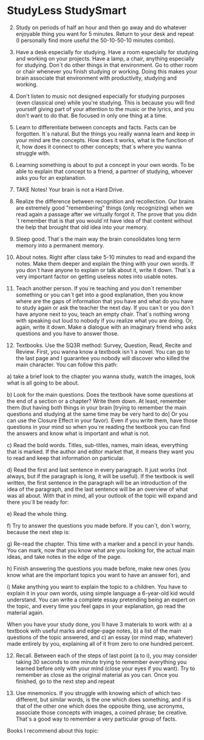 # StudyLess StudySmart
2. Study on periods of half an hour and then go away and do whatever enjoyable thing you want for 5 minutes. Return to your desk and repeat (I personally find more useful the 50-10-50-10 minutes combo).

2. Have a desk especially for studying. Have a room especially for studying and working on your projects. Have a lamp, a chair, anything especially for studying. Don´t do other things in that environment. Go to other room or chair whenever you finish studying or working. Doing this makes your brain associate that environment with productivity, studying and working.

3. Don't listen to music not designed especially for studying purposes (even classical one) while you're studying. This is because you will find yourself giving part of your attention to the music or the lyrics, and you don't want to do that. Be focused in only one thing at a time.

4. Learn to differentiate between concepts and facts. Facts can be forgotten. It´s natural. But the things you really wanna learn and keep in your mind are the concepts. How does it works, what is the function of it, how does it connect to other concepts; that´s where you wanna struggle with.

5. Learning something is about to put a concept in your own words. To be able to explain that concept to a friend, a partner of studying, whoever asks you for an explanation.

6. TAKE Notes! Your brain is not a Hard Drive.

7. Realize the difference between recognition and recollection. Our brains are extremely good "remembering" things (only recognizing) when we read again a passage after we virtually forgot it. The prove that you didn´t remember that is that you would´nt have idea of that content without the help that brought that old idea into your memory.

8. Sleep good. That´s the main way the brain consolidates long term memory into a permanent memory.

9. About notes. Right after class take 5-10 minutes to read and expand the notes. Make them deeper and explain the thing with your own words. If you don´t have anyone to explain or talk about it, write it down. That´s a very important factor on getting useless notes into usable notes.

10. Teach another person. If you´re teaching and you don´t remember something or you can´t get into a good explanation, then you know where are the gaps of information that you have and what do you have to study again or ask the teacher the next day. If you can´t or you don´t have anyone next to you, teach an empty chair. That´s nothing wrong with speaking out loud to nobody if you realize what you are doing. Or, again, write it down. Make a dialogue with an imaginary friend who asks questions and you have to answer those.

11. Textbooks. Use the SQ3R method: Survey, Question, Read, Recite and Review. First, you wanna know a textbook isn´t a novel. You can go to the last page and I guarantee you nobody will discover who killed the main character.
You can follow this path:

a) take a brief look to the chapter you wanna study, watch the images, look what is all going to be about.

b) Look for the main questions. Does the textbook have some questions at the end of a section or a chapter? Write them down. At least, remember them (but having both things in your brain [trying to remember the main questions and studying at the same time may be very hard to do] Or you can use the Closure Effect in your favor). Even if you write them, have those questions in your mind so when you´re reading the textbook you can find the answers and know what is important and what is not.

c) Read the bold words. Titles, sub-titles, names, main ideas, everything that is marked. If the author and editor market that, it means they want you to read and keep that information on particular.

d) Read the first and last sentence in every paragraph. It just works (not always, but if the paragraph is long, it will be useful). If the textbook is well written, the first sentence in the paragraph will be an introduction of the idea of the paragraph, and the last sentence will be an overview of what was all about. With that in mind, all your outlook of the topic will expand and there you´ll be ready for:

e) Read the whole thing.

f) Try to answer the questions you made before. If you can´t, don´t worry, because the next step is:

g) Re-read the chapter. This time with a marker and a pencil in your hands. You can mark, now that you know what are you looking for, the actual main ideas, and take notes in the edge of the page.

h) Finish answering the questions you made before, make new ones (you know what are the important topics you want to have an answer for), and

i) Make anything you want to explain the topic to a children. You have to explain it in your own words, using simple language a 6-year-old kid would understand. You can write a complete essay pretending being an expert on the topic, and every time you feel gaps in your explanation, go read the material again.

When you have your study done, you´ll have 3 materials to work with: a) a textbook with useful marks and edge-page notes, b) a list of the main questions of the topic answered, and c) an essay (or mind map, whatever) made entirely by you, explaining all of it from zero to one hundred percent.

12. Recall. Between each of the steps of last point (a to i), you may consider taking 30 seconds to one minute trying to remember everything you learned before only with your mind (close your eyes if you want). Try to remember as close as the original material as you can. Once you finished, go to the next step and repeat

13. Use mnemonics. If you struggle with knowing which of which two different, but similar words, is the one which does something, and if is that of the other one which does the opposite thing, use acronyms, associate those concepts with images, a coined phrase; be creative. That´s a good way to remember a very particular group of facts.

Books I recommend about this topic:
